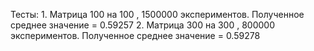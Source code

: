 Тесты:
	1. Матрица 100 на 100 , 1500000 экспериментов.
	   Полученное среднее значение = 0.59257
	2. Матрица 300 на 300 , 800000 экспериментов.
	   Полученное среднее значение = 0.59278
